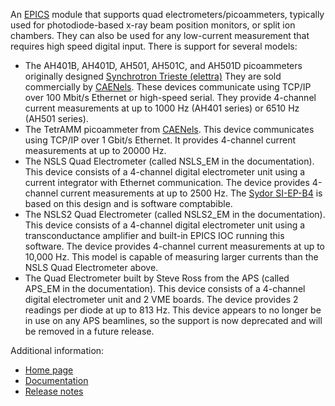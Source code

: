 An [EPICS](http://www.aps.anl.gov/epics/) 
module that supports quad electrometers/picoammeters, typically used for photodiode-based
x-ray beam position monitors, or split ion chambers. They can also be used for any
low-current measurement that requires high speed digital input. There is support
for several models:
  * The AH401B, AH401D, AH501, AH501C, and AH501D picoammeters originally designed
    [Synchrotron Trieste (elettra)](http://ilo.elettra.trieste.it/index.php?page=_layout_prodotto&amp;id=54&amp;lang=en)
    They are sold commercially by [CAENels](http://www.caenels.com/products).
    These devices communicate using TCP/IP over 100 Mbit/s Ethernet or high-speed serial. 
    They provide 4-channel current measurements at up to 1000 Hz (AH401 series) or 6510 Hz (AH501 series).
  * The TetrAMM picoammeter from [CAENels](http://www.caenels.com/products).
    This device communicates using TCP/IP over 1 Gbit/s Ethernet. 
    It provides 4-channel current measurements at up to 20000 Hz.
  * The NSLS Quad Electrometer (called NSLS_EM in the documentation).
    This device consists of a 4-channel digital electrometer unit 
    using a current integrator with Ethernet communication. 
    The device provides 4-channel current measurements at up to 2500 Hz. 
    The [Sydor SI-EP-B4](http://sydortechnologies.com/files/Data-Sheet-SI-EP-B4.pdf)
    is based on this design and is software comptabible.
  * The NSLS2 Quad Electrometer (called NSLS2_EM in the documentation).
    This device consists of a 4-channel digital electrometer unit 
    using a transconductance amplifier and built-in EPICS IOC running this software. 
    The device provides 4-channel current measurements at up to 10,000 Hz. This model is capable
    of measuring larger currents than the NSLS Quad Electrometer above.
  * The Quad Electrometer built by Steve Ross from the APS (called APS_EM in the documentation). 
    This device consists of a 4-channel digital electrometer unit and 2 VME boards. 
    The device provides 2 readings per diode at up to 813 Hz. This device appears
    to no longer be in use on any APS beamlines, so the support is now deprecated and
    will be removed in a future release.


Additional information:
* [Home page](https://epics-modules.github.io/quadEM)
* [Documentation](https://epics-modules.github.io/quadEM/quadEMDoc.html)
* [Release notes](https://epics-modules.github.io/quadEM/quadEMReleaseNotes.html)

